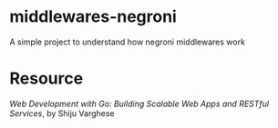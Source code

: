 # middlewares-negroni
A simple project to understand how negroni middlewares work

# Resource
_Web Development with Go: Building Scalable Web Apps and RESTful Services_, by Shiju Varghese
